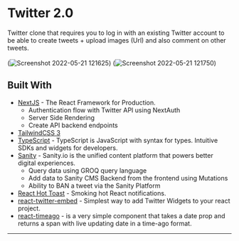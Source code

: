 # Twitter 2.0

Twitter clone that requires you to log in with an existing Twitter account to be able to create tweets + upload images (Url) and also comment on other tweets.
<br>
<br>
(![Screenshot 2022-05-21 121625](https://user-images.githubusercontent.com/77756002/169641619-1c15f5a9-a333-4d59-b378-ab12b7913795.png))
(![Screenshot 2022-05-21 121750](https://user-images.githubusercontent.com/77756002/169641679-d4b820c0-8f3c-42d0-a03b-94cd98a23ca4.png))

## Built With

- [NextJS](https://nextjs.org/) - The React Framework
  for Production.
  - Authentication flow with Twitter API using NextAuth
  - Server Side Rendering
  - Create API backend endpoints
- [TailwindCSS 3](https://tailwindcss.com/)
- [TypeScript](https://www.typescriptlang.org/) - TypeScript is JavaScript with syntax for types.
  Intuitive SDKs and widgets for developers.
- [Sanity](https://www.sanity.io/) - Sanity.io is the unified content platform that powers better digital experiences.
  - Query data using GROQ query language
  - Add data to Sanity CMS Backend from the frontend using Mutations
  - Ability to BAN a tweet via the Sanity Platform
- [React Hot Toast](https://react-hot-toast.com/) - Smoking hot React notifications.
- [react-twitter-embed](https://www.npmjs.com/package/react-twitter-embed) - Simplest way to add Twitter Widgets to your react project.
- [react-timeago](https://www.npmjs.com/package/react-timeago) - is a very simple component that takes a date prop and returns a span with live updating date in a time-ago format.
  <br>

---
